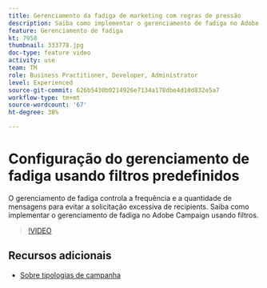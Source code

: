 ```yaml
---
title: Gerenciamento da fadiga de marketing com regras de pressão
description: Saiba como implementar o gerenciamento de fadiga no Adobe Campaign usando filtros.
feature: Gerenciamento de fadiga
kt: 7958
thumbnail: 333778.jpg
doc-type: feature video
activity: use
team: TM
role: Business Practitioner, Developer, Administrator
level: Experienced
source-git-commit: 626b5430b0214926e7134a178dbe4d10d832e5a7
workflow-type: tm+mt
source-wordcount: '67'
ht-degree: 38%

---
```



# Configuração do gerenciamento de fadiga usando filtros predefinidos

O gerenciamento de fadiga controla a frequência e a quantidade de mensagens para evitar a solicitação excessiva de recipients.
Saiba como implementar o gerenciamento de fadiga no Adobe Campaign usando filtros.

>[!VIDEO](https://video.tv.adobe.com/v/333778?quality=12)

## Recursos adicionais

* [Sobre tipologias de campanha](https://experienceleague.adobe.com/docs/campaign-classic/using/orchestrating-campaigns/campaign-optimization/about-campaign-typologies.html?lang=en)
